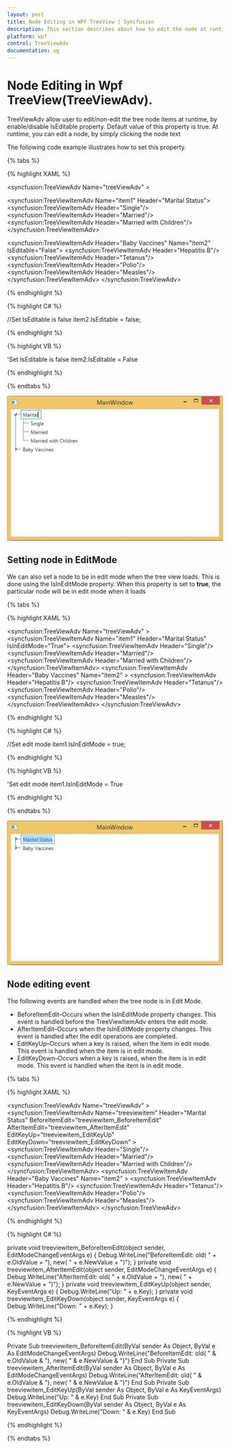 ```yaml
---
layout: post
title: Node Editing in WPF TreeView | Syncfusion
description: This section describes about how to edit the node at runtime in Syncfusion WPF TreeView(TreeViewAdv).
platform: wpf
control: TreeViewAdv
documentation: ug
---
```

# Node Editing in Wpf TreeView(TreeViewAdv).

TreeViewAdv allow user to edit/non-edit the tree node items at runtime, by enable/disable IsEditable property. Default value of this property is true. At runtime, you can edit a node, by simply clicking the node text

The following code example illustrates how to set this property.

{% tabs %}

{% highlight XAML %}

<syncfusion:TreeViewAdv Name="treeViewAdv"  >
<!-- Able to edit this node becuase IsEditable is true-->
<syncfusion:TreeViewItemAdv Name="item1" Header="Marital Status">
<syncfusion:TreeViewItemAdv Header="Single"/>
<syncfusion:TreeViewItemAdv Header="Married"/>
<syncfusion:TreeViewItemAdv Header="Married with Children"/>
</syncfusion:TreeViewItemAdv>
<!-- Unable to edit this node becuase IsEditable is false-->
<syncfusion:TreeViewItemAdv Header="Baby Vaccines" Name="item2" IsEditable="False">
<syncfusion:TreeViewItemAdv Header="Hepatitis B"/>
<syncfusion:TreeViewItemAdv Header="Tetanus"/>
<syncfusion:TreeViewItemAdv Header="Polio"/>
<syncfusion:TreeViewItemAdv Header="Measles"/>
</syncfusion:TreeViewItemAdv>
</syncfusion:TreeViewAdv>

{% endhighlight %}

{% highlight C# %}

//Set IsEditable is false
item2.IsEditable = false;

{% endhighlight %}

{% highlight VB %}

'Set IsEditable is false
item2.IsEditable = False

{% endhighlight %}

{% endtabs %}  

![Editing the WPF TreeView items](Node_editing_images/Node_editing_img1.jpeg)

## Setting node in EditMode

We can also set a node to be in edit mode when the tree view loads. This is done using the IsInEditMode property. When this property is set to __true__, the particular node will be in edit mode when it loads

{% tabs %}

{% highlight XAML %}

<syncfusion:TreeViewAdv Name="treeViewAdv"  >
<syncfusion:TreeViewItemAdv Name="item1" Header="Marital Status" IsInEditMode="True">
<syncfusion:TreeViewItemAdv Header="Single"/>
<syncfusion:TreeViewItemAdv Header="Married"/>
<syncfusion:TreeViewItemAdv Header="Married with Children"/>
</syncfusion:TreeViewItemAdv>
<syncfusion:TreeViewItemAdv Header="Baby Vaccines" Name="item2"  >
<syncfusion:TreeViewItemAdv Header="Hepatitis B"/>
<syncfusion:TreeViewItemAdv Header="Tetanus"/>
<syncfusion:TreeViewItemAdv Header="Polio"/>
<syncfusion:TreeViewItemAdv Header="Measles"/>
</syncfusion:TreeViewItemAdv>
</syncfusion:TreeViewAdv>

{% endhighlight %}

{% highlight C# %}

//Set edit mode
item1.IsInEditMode = true;

{% endhighlight %}

{% highlight VB %}

'Set edit mode
item1.IsInEditMode = True

{% endhighlight %}

{% endtabs %}  

![WPF TreeView item in editing mode](Node_editing_images/Node_editing_img2.jpeg)

## Node editing event

The following events are handled when the tree node is in Edit Mode.

* BeforeItemEdit–Occurs when the IsInEditMode property changes. This event is handled before the TreeViewItemAdv enters the edit mode.
* AfterItemEdit–Occurs when the IsInEditMode property changes. This event is handled after the edit operations are completed.
* EditKeyUp–Occurs when a key is raised, when the item in edit mode. This event is handled when the item is in edit mode.
* EditKeyDown–Occurs when a key is raised, when the item is in edit mode. This event is handled when the item is in edit mode.

{% tabs %}

{% highlight XAML %}

<syncfusion:TreeViewAdv Name="treeViewAdv"  >
<syncfusion:TreeViewItemAdv Name="treeviewitem" Header="Marital Status" BeforeItemEdit="treeviewitem_BeforeItemEdit" AfterItemEdit="treeviewitem_AfterItemEdit" EditKeyUp="treeviewitem_EditKeyUp" EditKeyDown="treeviewitem_EditKeyDown" >
<syncfusion:TreeViewItemAdv Header="Single"/>
<syncfusion:TreeViewItemAdv Header="Married"/>
<syncfusion:TreeViewItemAdv Header="Married with Children"/>
</syncfusion:TreeViewItemAdv>
<syncfusion:TreeViewItemAdv Header="Baby Vaccines" Name="item2"  >
<syncfusion:TreeViewItemAdv Header="Hepatitis B"/>
<syncfusion:TreeViewItemAdv Header="Tetanus"/>
<syncfusion:TreeViewItemAdv Header="Polio"/>
<syncfusion:TreeViewItemAdv Header="Measles"/>
</syncfusion:TreeViewItemAdv>
</syncfusion:TreeViewAdv>

{% endhighlight %}

{% highlight C# %}

private void treeviewitem_BeforeItemEdit(object sender, EditModeChangeEventArgs e)
{
    Debug.WriteLine("BeforeItemEdit: old( " + e.OldValue + "), new( " + e.NewValue + ")");
}
private void treeviewitem_AfterItemEdit(object sender, EditModeChangeEventArgs e)
{
    Debug.WriteLine("AfterItemEdit: old( " + e.OldValue + "), new( " + e.NewValue + ")");
}
private void treeviewitem_EditKeyUp(object sender, KeyEventArgs e)
{
    Debug.WriteLine("Up: " + e.Key);
}
private void treeviewitem_EditKeyDown(object sender, KeyEventArgs e)
{
    Debug.WriteLine("Down: " + e.Key);
}

{% endhighlight %}

{% highlight VB %}

Private Sub treeviewitem_BeforeItemEdit(ByVal sender As Object, ByVal e As EditModeChangeEventArgs)
Debug.WriteLine("BeforeItemEdit: old( " & e.OldValue & "), new( " & e.NewValue & ")")
End Sub
Private Sub treeviewitem_AfterItemEdit(ByVal sender As Object, ByVal e As EditModeChangeEventArgs)
Debug.WriteLine("AfterItemEdit: old( " & e.OldValue & "), new( " & e.NewValue & ")")
End Sub
Private Sub treeviewitem_EditKeyUp(ByVal sender As Object, ByVal e As KeyEventArgs)
Debug.WriteLine("Up: " & e.Key)
End Sub
Private Sub treeviewitem_EditKeyDown(ByVal sender As Object, ByVal e As KeyEventArgs)
Debug.WriteLine("Down: " & e.Key)
End Sub

{% endhighlight %}

{% endtabs %}  

